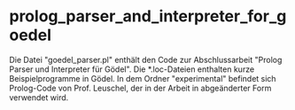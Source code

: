 # prolog_parser_and_interpreter_for_goedel
Die Datei "goedel_parser.pl" enthält den Code zur Abschlussarbeit "Prolog Parser und Interpreter für Gödel".
Die \*.loc-Dateien enthalten kurze Beispielprogramme in Gödel.
In dem Ordner "experimental" befindet sich Prolog-Code von Prof. Leuschel, der in der Arbeit in abgeänderter Form verwendet wird.
